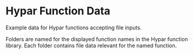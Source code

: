 # Hypar Function Data
Example data for Hypar functions accepting file inputs.
 
Folders are named for the displayed function names in the Hypar function library.
Each folder contains file data relevant for the named function.
